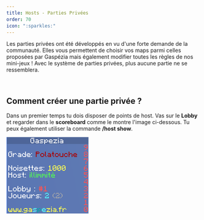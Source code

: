 ```yaml
---
title: Hosts - Parties Privées
order: 70
icon: ":sparkles:"
---
```


Les parties privées ont été développés en vu d'une forte demande de la communauté.
Elles vous permettent de choisir vos maps parmi celles proposées par Gaspézia mais également modifier
toutes les règles de nos mini-jeux ! Avec le système de parties privées, plus aucune partie ne se ressemblera.

<br>

## Comment créer une partie privée ?
Dans un premier temps tu dois disposer de points de host. Vas sur le **Lobby** et regarder dans le
**scoreboard** comme le montre l'image ci-dessous. Tu peux également utiliser la commande **/host show**.

![](Images/scoreboard1.png)